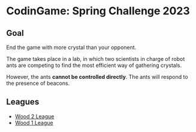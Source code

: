 # CodinGame: Spring Challenge 2023

## Goal

End the game with more crystal than your opponent.

The game takes place in a lab, in which two scientists in charge of robot ants are competing to find the most efficient way of gathering crystals.

However, the ants **cannot be controlled directly**. The ants will respond to the presence of beacons.

## Leagues

- [Wood 2 League](docs/WOOD_2.md)
- [Wood 1 League](docs/WOOD_1.md)